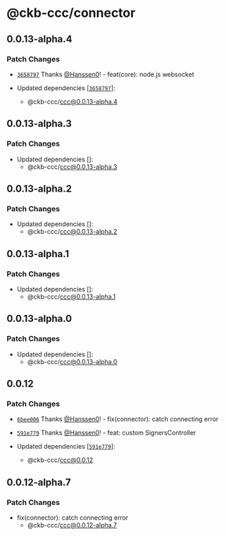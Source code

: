 # @ckb-ccc/connector

## 0.0.13-alpha.4

### Patch Changes

- [`3658797`](https://github.com/ckb-ecofund/ccc/commit/3658797e67c42c56b20fa66481d0455ed019e69f) Thanks [@Hanssen0](https://github.com/Hanssen0)! - feat(core): node.js websocket

- Updated dependencies [[`3658797`](https://github.com/ckb-ecofund/ccc/commit/3658797e67c42c56b20fa66481d0455ed019e69f)]:
  - @ckb-ccc/ccc@0.0.13-alpha.4

## 0.0.13-alpha.3

### Patch Changes

- Updated dependencies []:
  - @ckb-ccc/ccc@0.0.13-alpha.3

## 0.0.13-alpha.2

### Patch Changes

- Updated dependencies []:
  - @ckb-ccc/ccc@0.0.13-alpha.2

## 0.0.13-alpha.1

### Patch Changes

- Updated dependencies []:
  - @ckb-ccc/ccc@0.0.13-alpha.1

## 0.0.13-alpha.0

### Patch Changes

- Updated dependencies []:
  - @ckb-ccc/ccc@0.0.13-alpha.0

## 0.0.12

### Patch Changes

- [`6bee006`](https://github.com/ckb-ecofund/ccc/commit/6bee006fbcb96986c65ca4d2d896fca21db2503b) Thanks [@Hanssen0](https://github.com/Hanssen0)! - fix(connector): catch connecting error

- [`591e779`](https://github.com/ckb-ecofund/ccc/commit/591e7794ce3d07ceaad55b7a80d2277fe0aa9fe7) Thanks [@Hanssen0](https://github.com/Hanssen0)! - feat: custom SignersController

- Updated dependencies [[`591e779`](https://github.com/ckb-ecofund/ccc/commit/591e7794ce3d07ceaad55b7a80d2277fe0aa9fe7)]:
  - @ckb-ccc/ccc@0.0.12

## 0.0.12-alpha.7

### Patch Changes

- fix(connector): catch connecting error
  - @ckb-ccc/ccc@0.0.12-alpha.7
